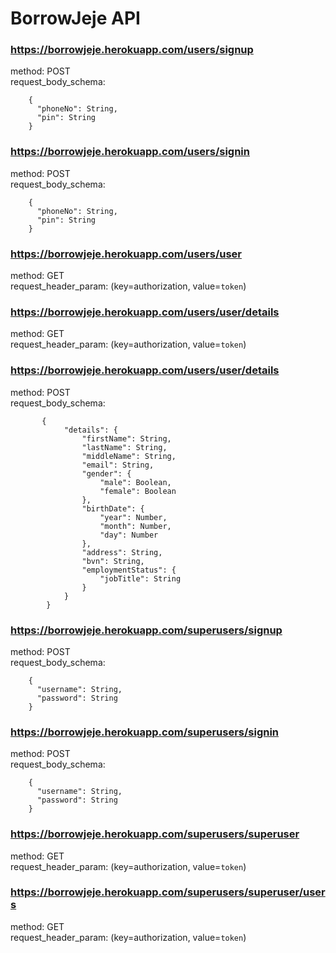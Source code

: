 # BorrowJeje API

### https://borrowjeje.herokuapp.com/users/signup
method: POST \
request_body_schema:
```
    {
      "phoneNo": String,
      "pin": String
    }
```
### https://borrowjeje.herokuapp.com/users/signin
method: POST \
request_body_schema:
```
    {
      "phoneNo": String,
      "pin": String
    }
```

### https://borrowjeje.herokuapp.com/users/user
method: GET \
request_header_param: (key=authorization, value=`token`)

### https://borrowjeje.herokuapp.com/users/user/details
method: GET \
request_header_param: (key=authorization, value=`token`)

### https://borrowjeje.herokuapp.com/users/user/details
method: POST \
request_body_schema:
```    
       {
            "details": {
                "firstName": String,
                "lastName": String,
                "middleName": String,
                "email": String,
                "gender": {
                    "male": Boolean,
                    "female": Boolean
                }, 
                "birthDate": {
                    "year": Number,
                    "month": Number,
                    "day": Number
                },
                "address": String,
                "bvn": String,
                "employmentStatus": {
                    "jobTitle": String
                }
            }
        }
```






### https://borrowjeje.herokuapp.com/superusers/signup
method: POST \
request_body_schema:
```
    {
      "username": String,
      "password": String
    }
```
### https://borrowjeje.herokuapp.com/superusers/signin
method: POST \
request_body_schema:
```
    {
      "username": String,
      "password": String
    }
```

### https://borrowjeje.herokuapp.com/superusers/superuser
method: GET \
request_header_param: (key=authorization, value=`token`)

### https://borrowjeje.herokuapp.com/superusers/superuser/users
method: GET \
request_header_param: (key=authorization, value=`token`)